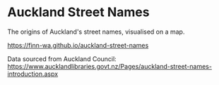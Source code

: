 # Auckland Street Names

The origins of Auckland's street names, visualised on a map.

https://finn-wa.github.io/auckland-street-names

Data sourced from Auckland Council: https://www.aucklandlibraries.govt.nz/Pages/auckland-street-names-introduction.aspx

